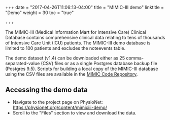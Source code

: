 +++
date = "2017-04-26T11:06:13-04:00"
title = "MIMIC-III demo"
linktitle = "Demo"
weight = 30
toc = "true"

+++

The MIMIC-III (Medical Information Mart for Intensive Care) Clinical Database contains comprehensive clinical data relating to tens of thousands of Intensive Care Unit (ICU) patients. The MIMIC-III demo database is limited to 100 patients and excludes the noteevents table.

The demo dataset (v1.4) can be downloaded either as 25 comma-separated-value (CSV) files or as a single Postgres database backup file (Postgres 9.5). Scripts for building a local copy of the MIMIC-III database using the CSV files are available in the [MIMIC Code Repository](https://github.com/MIT-LCP/mimic-code).

## Accessing the demo data

- Navigate to the project page on PhysioNet: https://physionet.org/content/mimiciii-demo/
- Scroll to the "Files" section to view and download the data.


